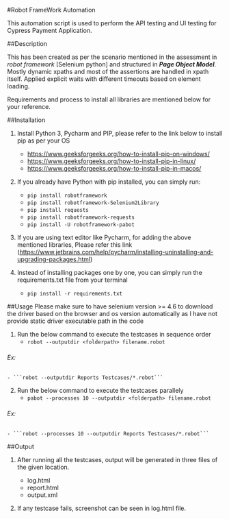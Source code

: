 #Robot FrameWork Automation 

This automation script is used to perform the API testing and UI testing for Cypress Payment Application.

##Description

This has been created as per the scenario mentioned in the assessment in _robot framework_ [Selenium python] and structured in _**Page Object Model**_. Mostly dynamic xpaths and most of the assertions are handled in xpath itself. Applied explicit waits with different timeouts based on element loading.

Requirements and process to install all libraries are mentioned below for your reference. 

##Installation

1. Install Python 3, Pycharm and PIP, please refer to the link below to install pip as per your OS
   * https://www.geeksforgeeks.org/how-to-install-pip-on-windows/
   * https://www.geeksforgeeks.org/how-to-install-pip-in-linux/
   * https://www.geeksforgeeks.org/how-to-install-pip-in-macos/

2. If you already have Python with pip installed, you can simply run:
    * ```pip install robotframework```
    * ```pip install robotframework-Selenium2Library```
    * ```pip install requests```
    * ```pip install robotframework-requests```
    * ```pip install -U robotframework-pabot```
    
3. If you are using text editor like Pycharm, for adding the above mentioned libraries, Please refer this link (https://www.jetbrains.com/help/pycharm/installing-uninstalling-and-upgrading-packages.html)

4. Instead of installing packages one by one, you can simply run the requirements.txt file from your terminal
   * ```pip install -r requirements.txt```
   
##Usage
Please make sure to have selenium version >= 4.6 to download the driver based on the browser and os version automatically as I have not provide static driver executable path in the code
1. Run the below command to execute the testcases in sequence order
    - ```robot --outputdir <folderpath> filename.robot```
  ###### Ex: 
    - ```robot --outputdir Reports Testcases/*.robot```

2. Run the below command to execute the testcases parallely
    - ```pabot --processes 10 --outputdir <folderpath> filename.robot```
  ###### Ex: 
    - ```robot --processes 10 --outputdir Reports Testcases/*.robot```
##Output

1. After running all the testcases, output will be generated in three files of the given location.
    * log.html
    * report.html
    * output.xml
    
2. If any testcase fails, screenshot can be seen in log.html file.

    
    
